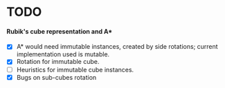 TODO
====

#### Rubik's cube representation and A*
- [x] A* would need immutable instances, created by side rotations; current implementation used is mutable.
- [x] Rotation for immutable cube.
- [ ] Heuristics for immutable cube instances.
- [x] Bugs on sub-cubes rotation
